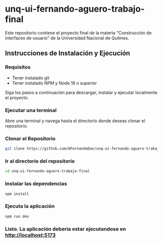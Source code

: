 # unq-ui-fernando-aguero-trabajo-final

Este repositorio contiene el proyecto final de la materia "Construcción de interfaces de usuario" de la Universidad Nacional de Quilmes.

## Instrucciones de Instalación y Ejecución

### Requisitos
* Tener instalado git
* Tener instalado NPM y Node 18 o superior

Siga los pasos a continuación para descargar, instalar y ejecutar localmente el proyecto.

### Ejecutar una terminal
Abre una terminal y navega hasta el directorio donde deseas clonar el repositorio.

### Clonar el Repositorio

```bash
git clone https://github.com/AFernandoDan/unq-ui-fernando-aguero-trabajo-final
```

### Ir al directorio del repositorio
```bash
cd unq-ui-fernando-aguero-trabajo-final
```

### Instalar las dependencias
```bash
npm install
```

### Ejecuta la aplicación
```bash
npm run dev
```

### Listo. La aplicación deberia estar ejecutandose en <http://localhost:5173>
